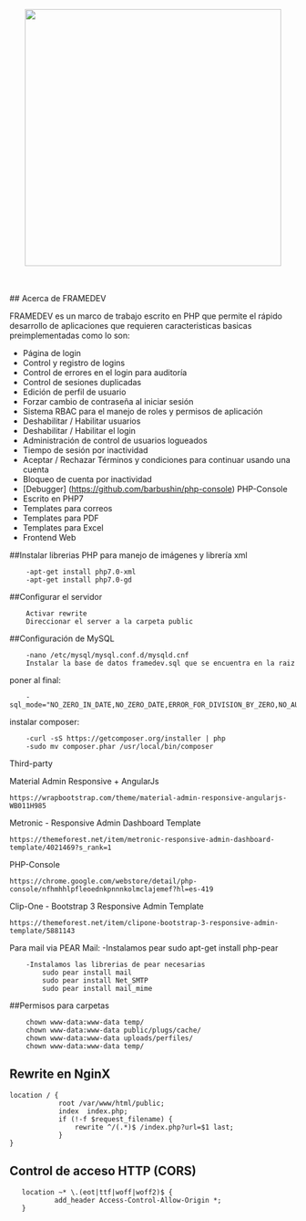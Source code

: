 <p align="center"><img width="450" src="http://1ro.mx/files/framedev.png"></p><br><br>
## Acerca de FRAMEDEV

FRAMEDEV es un marco de trabajo escrito en PHP que permite el rápido desarrollo de aplicaciones que requieren caracteristicas basicas preimplementadas como lo son:

- Página de login
- Control y registro de logins
- Control de errores en el login para auditoría
- Control de sesiones duplicadas
- Edición de perfil de usuario
- Forzar cambio de contraseña al iniciar sesión
- Sistema RBAC para el manejo de roles y permisos de aplicación
- Deshabilitar / Habilitar usuarios
- Deshabilitar / Habilitar el login
- Administración de control de usuarios logueados
- Tiempo de sesión por inactividad
- Aceptar / Rechazar Términos y condiciones para continuar usando una cuenta
- Bloqueo de cuenta por inactividad
- [Debugger] (https://github.com/barbushin/php-console) PHP-Console
- Escrito en PHP7
- Templates para correos
- Templates para PDF
- Templates para Excel
- Frontend Web


##Instalar librerias PHP para manejo de imágenes y librería xml

        -apt-get install php7.0-xml
        -apt-get install php7.0-gd

##Configurar el servidor

		Activar rewrite
		Direccionar el server a la carpeta public

##Configuración de MySQL

        -nano /etc/mysql/mysql.conf.d/mysqld.cnf
		Instalar la base de datos framedev.sql que se encuentra en la raiz

poner al final:

        -sql_mode="NO_ZERO_IN_DATE,NO_ZERO_DATE,ERROR_FOR_DIVISION_BY_ZERO,NO_AUTO_CREATE_USER,NO_ENGINE_SUBSTITUTION"

instalar composer:

        -curl -sS https://getcomposer.org/installer | php
        -sudo mv composer.phar /usr/local/bin/composer





Third-party

Material Admin Responsive + AngularJs

	https://wrapbootstrap.com/theme/material-admin-responsive-angularjs-WB011H985

Metronic - Responsive Admin Dashboard Template

	https://themeforest.net/item/metronic-responsive-admin-dashboard-template/4021469?s_rank=1

PHP-Console

	https://chrome.google.com/webstore/detail/php-console/nfhmhhlpfleoednkpnnnkolmclajemef?hl=es-419

Clip-One - Bootstrap 3 Responsive Admin Template

	https://themeforest.net/item/clipone-bootstrap-3-responsive-admin-template/5881143

Para mail via PEAR Mail:
        -Instalamos pear
            sudo apt-get install php-pear

        -Instalamos las librerias de pear necesarias
            sudo pear install mail
            sudo pear install Net_SMTP
            sudo pear install mail_mime

##Permisos para carpetas

		chown www-data:www-data temp/
		chown www-data:www-data public/plugs/cache/
		chown www-data:www-data uploads/perfiles/
		chown www-data:www-data temp/

## Rewrite en NginX

	location / {
                root /var/www/html/public;
                index  index.php;
                if (!-f $request_filename) {
                    rewrite ^/(.*)$ /index.php?url=$1 last;
                }
	}


## Control de acceso HTTP (CORS)

       location ~* \.(eot|ttf|woff|woff2)$ {
               add_header Access-Control-Allow-Origin *;
       }
